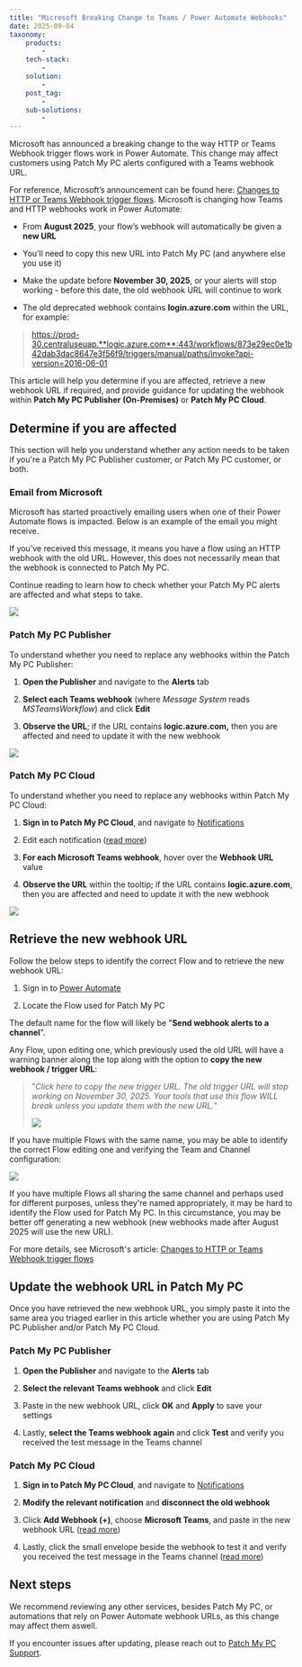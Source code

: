 ```yaml
---
title: "Microsoft Breaking Change to Teams / Power Automate Webhooks"
date: 2025-09-04
taxonomy:
    products:
        - 
    tech-stack:
        - 
    solution:
        - 
    post_tag:
        - 
    sub-solutions:
        - 
---
```


Microsoft has announced a breaking change to the way HTTP or Teams Webhook trigger flows work in Power Automate. This change may affect customers using Patch My PC alerts configured with a Teams webhook URL.

For reference, Microsoft’s announcement can be found here: [Changes to HTTP or Teams Webhook trigger flows](https://learn.microsoft.com/en-us/troubleshoot/power-platform/power-automate/flow-run-issues/triggers-troubleshoot?tabs=new-designer&utm_source=chatgpt.com#changes-to-http-or-teams-webhook-trigger-flows). Microsoft is changing how Teams and HTTP webhooks work in Power Automate:

- From **August 2025**, your flow’s webhook will automatically be given a **new URL**

- You’ll need to copy this new URL into Patch My PC (and anywhere else you use it)

- Make the update before **November 30, 2025**, or your alerts will stop working - before this date, the old webhook URL will continue to work

- The old deprecated webhook contains **login.azure.com** within the URL, for example:

> https://prod-30.centraluseuap.**logic.azure.com**:443/workflows/873e29ec0e1b42dab3dac8647e3f56f9/triggers/manual/paths/invoke?api-version=2016-06-01

This article will help you determine if you are affected, retrieve a new webhook URL if required, and provide guidance for updating the webhook within **Patch My PC Publisher (On-Premises)** or **Patch My PC Cloud**.

## Determine if you are affected

This section will help you understand whether any action needs to be taken if you're a Patch My PC Publisher customer, or Patch My PC customer, or both.

### Email from Microsoft

Microsoft has started proactively emailing users when one of their Power Automate flows is impacted. Below is an example of the email you might receive.

If you’ve received this message, it means you have a flow using an HTTP webhook with the old URL. However, this does not necessarily mean that the webhook is connected to Patch My PC.

Continue reading to learn how to check whether your Patch My PC alerts are affected and what steps to take.

![](../../_images/Msft-flow-email.png)

### Patch My PC Publisher

To understand whether you need to replace any webhooks within the Patch My PC Publisher:

1. **Open the Publisher** and navigate to the **Alerts** tab

3. **Select each Teams webhook** (where _Message System_ reads _MSTeamsWorkflow_) and click **Edit**

5. **Observe the URL**; if the URL contains **logic.azure.com,** then you are affected and need to update it with the new webhook

![](../../_images/Publisher-Flow-oldurl-1024x821.png)

### Patch My PC Cloud

To understand whether you need to replace any webhooks within Patch My PC Cloud:

1. **Sign in to Patch My PC Cloud**, and navigate to [Notifications](https://portal.patchmypc.com/settings/notifications)

3. Edit each notification ([read more](https://docs.patchmypc.com/patch-my-pc-cloud/cloud-administration/manage-cloud-notifications/modify-a-cloud-notification))

5. **For each Microsoft Teams webhook**, hover over the **Webhook URL** value

7. **Observe the URL** within the tooltip; if the URL contains **logic.azure.com**, then you are affected and need to update it with the new webhook

![](../../_images/Cloud-Flow-oldurl2-1024x596.png)

## Retrieve the new webhook URL

Follow the below steps to identify the correct Flow and to retrieve the new webhook URL:

1. Sign in to [Power Automate](https://make.powerautomate.com/)

3. Locate the Flow used for Patch My PC

The default name for the flow will likely be "**Send webhook alerts to a channel**".

Any Flow, upon editing one, which previously used the old URL will have a warning banner along the top along with the option to **copy the new webhook / trigger URL**:

> "_Click here to copy the new trigger URL. The old trigger URL <trigger URL> will stop working on November 30, 2025. Your tools that use this flow WILL break unless you update them with the new URL._"
> 
> ![](../../_images/Flow-warning-oldurl-1024x543.png)

If you have multiple Flows with the same name, you may be able to identify the correct Flow editing one and verifying the Team and Channel configuration:

![](../../_images/Flow-identifychannel-1024x546.png)

If you have multiple Flows all sharing the same channel and perhaps used for different purposes, unless they're named appropriately, it may be hard to identify the Flow used for Patch My PC. In this circumstance, you may be better off generating a new webhook (new webhooks made after August 2025 will use the new URL).

For more details, see Microsoft's article: [Changes to HTTP or Teams Webhook trigger flows](https://learn.microsoft.com/en-us/troubleshoot/power-platform/power-automate/flow-run-issues/triggers-troubleshoot?tabs=new-designer&utm_source=chatgpt.com#changes-to-http-or-teams-webhook-trigger-flows)

## Update the webhook URL in Patch My PC

Once you have retrieved the new webhook URL, you simply paste it into the same area you triaged earlier in this article whether you are using Patch My PC Publisher and/or Patch My PC Cloud.

### Patch My PC Publisher

1. **Open the Publisher** and navigate to the **Alerts** tab

3. **Select the relevant Teams webhook** and click **Edit**

5. Paste in the new webhook URL, click **OK** and **Apply** to save your settings

7. Lastly, **select the Teams webhook again** and click **Test** and verify you received the test message in the Teams channel

### Patch My PC Cloud

1. **Sign in to Patch My PC Cloud**, and navigate to [Notifications](https://portal.patchmypc.com/settings/notifications)

3. **Modify the relevant notification** and **disconnect the old webhook**

5. Click **Add Webhook (+)**, choose **Microsoft Teams**, and paste in the new webhook URL ([read more](https://docs.patchmypc.com/patch-my-pc-cloud/cloud-administration/manage-cloud-notifications/create-a-microsoft-teams-webhook-notification-in-cloud))

7. Lastly, click the small envelope beside the webhook to test it and verify you received the test message in the Teams channel ([read more](https://docs.patchmypc.com/patch-my-pc-cloud/cloud-administration/manage-cloud-notifications/cloud-notifications-reference/test-a-microsoft-teams-webhook-notification-in-cloud))

## Next steps

We recommend reviewing any other services, besides Patch My PC, or automations that rely on Power Automate webhook URLs, as this change may affect them aswell.

If you encounter issues after updating, please reach out to [Patch My PC Support](https://patchmypc.com/technical-support/).
